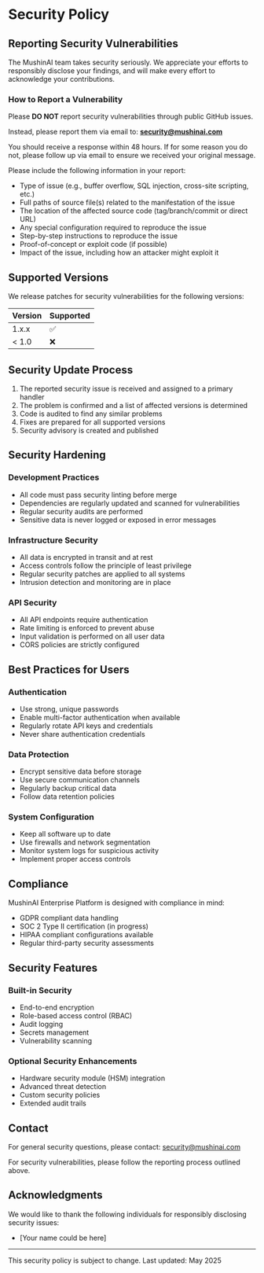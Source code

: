 # Security Policy

## Reporting Security Vulnerabilities

The MushinAI team takes security seriously. We appreciate your efforts to responsibly disclose your findings, and will make every effort to acknowledge your contributions.

### How to Report a Vulnerability

Please **DO NOT** report security vulnerabilities through public GitHub issues.

Instead, please report them via email to: **security@mushinai.com**

You should receive a response within 48 hours. If for some reason you do not, please follow up via email to ensure we received your original message.

Please include the following information in your report:

- Type of issue (e.g., buffer overflow, SQL injection, cross-site scripting, etc.)
- Full paths of source file(s) related to the manifestation of the issue
- The location of the affected source code (tag/branch/commit or direct URL)
- Any special configuration required to reproduce the issue
- Step-by-step instructions to reproduce the issue
- Proof-of-concept or exploit code (if possible)
- Impact of the issue, including how an attacker might exploit it

## Supported Versions

We release patches for security vulnerabilities for the following versions:

| Version | Supported          |
| ------- | ------------------ |
| 1.x.x   | :white_check_mark: |
| < 1.0   | :x:                |

## Security Update Process

1. The reported security issue is received and assigned to a primary handler
2. The problem is confirmed and a list of affected versions is determined
3. Code is audited to find any similar problems
4. Fixes are prepared for all supported versions
5. Security advisory is created and published

## Security Hardening

### Development Practices

- All code must pass security linting before merge
- Dependencies are regularly updated and scanned for vulnerabilities
- Regular security audits are performed
- Sensitive data is never logged or exposed in error messages

### Infrastructure Security

- All data is encrypted in transit and at rest
- Access controls follow the principle of least privilege
- Regular security patches are applied to all systems
- Intrusion detection and monitoring are in place

### API Security

- All API endpoints require authentication
- Rate limiting is enforced to prevent abuse
- Input validation is performed on all user data
- CORS policies are strictly configured

## Best Practices for Users

### Authentication

- Use strong, unique passwords
- Enable multi-factor authentication when available
- Regularly rotate API keys and credentials
- Never share authentication credentials

### Data Protection

- Encrypt sensitive data before storage
- Use secure communication channels
- Regularly backup critical data
- Follow data retention policies

### System Configuration

- Keep all software up to date
- Use firewalls and network segmentation
- Monitor system logs for suspicious activity
- Implement proper access controls

## Compliance

MushinAI Enterprise Platform is designed with compliance in mind:

- GDPR compliant data handling
- SOC 2 Type II certification (in progress)
- HIPAA compliant configurations available
- Regular third-party security assessments

## Security Features

### Built-in Security

- End-to-end encryption
- Role-based access control (RBAC)
- Audit logging
- Secrets management
- Vulnerability scanning

### Optional Security Enhancements

- Hardware security module (HSM) integration
- Advanced threat detection
- Custom security policies
- Extended audit trails

## Contact

For general security questions, please contact: security@mushinai.com

For security vulnerabilities, please follow the reporting process outlined above.

## Acknowledgments

We would like to thank the following individuals for responsibly disclosing security issues:

- [Your name could be here]

---

This security policy is subject to change. Last updated: May 2025